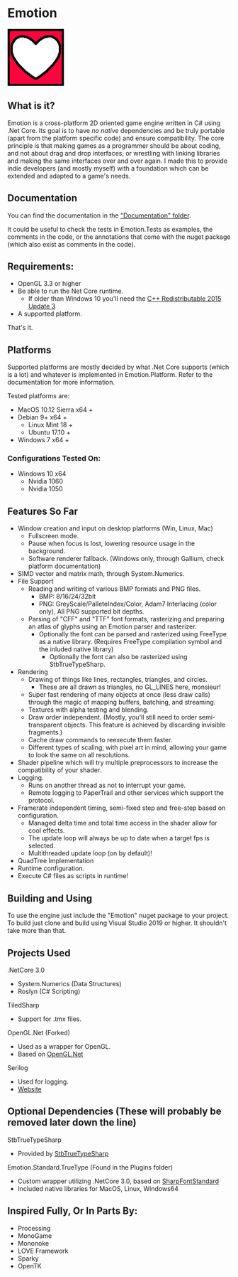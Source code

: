 # Emotion
<img src="EmotionLogo.png" width="128px" />

## What is it?

Emotion is a cross-platform 2D oriented game engine written in C# using .Net Core. Its goal is to have *no native* dependencies and be truly portable (apart from the platform specific code) and ensure compatibility. The core principle is that making games as a programmer should be about coding, and not about drag and drop interfaces, or wrestling with linking libraries and making the same interfaces over and over again. I made this to provide indie developers (and mostly myself) with a foundation which can be extended and adapted to a game's needs.

## Documentation

You can find the documentation in the ["Documentation" folder](/Documentation).

It could be useful to check the tests in Emotion.Tests as examples, the comments in the code,
or the annotations that come with the nuget package (which also exist as comments in the code).

## Requirements:

- OpenGL 3.3 or higher
- Be able to run the Net Core runtime.
	- If older than Windows 10 you'll need the [C++ Redistributable 2015 Update 3](https://www.microsoft.com/en-us/download/details.aspx?id=52685)
- A supported platform.

That's it.

## Platforms

Supported platforms are mostly decided by what .Net Core supports (which is a lot) and whatever is implemented in Emotion.Platform. Refer to the documentation for more information.

Tested platforms are: 
  - MacOS 10.12 Sierra x64 +
  - Debian 9+ x64 +
    - Linux Mint 18 +
    - Ubuntu 17.10 +
  - Windows 7 x64 +

### Configurations Tested On:

- Windows 10 x64
  - Nvidia 1060
  - Nvidia 1050

## Features So Far

- Window creation and input on desktop platforms (Win, Linux, Mac)
  - Fullscreen mode.
  - Pause when focus is lost, lowering resource usage in the background.
  - Software renderer fallback. (Windows only, through Gallium, check platform documentation)
- SIMD vector and matrix math, through System.Numerics.
- File Support
  - Reading and writing of various BMP formats and PNG files.
	- BMP: 8/16/24/32bit
	- PNG: GreyScale/PalleteIndex/Color, Adam7 Interlacing (color only), All PNG supported bit depths. 
  - Parsing of "CFF" and "TTF" font formats, rasterizing and preparing an atlas of glyphs using an Emotion parser and rasterizer.
	- Optionally the font can be parsed and rasterized using FreeType as a native library. (Requires FreeType compilation symbol and the inluded native library)
    	- Optionally the font can also be rasterized using StbTrueTypeSharp.
- Rendering
  - Drawing of things like lines, rectangles, triangles, and circles.
	- These are all drawn as triangles, no GL_LINES here, monsieur!
  - Super fast rendering of many objects at once (less draw calls) through the magic of mapping buffers, batching, and streaming.
  - Textures with alpha testing and blending.
   - Draw order independent. (Mostly, you'll still need to order semi-transparent objects. This feature is achieved by discarding invisible fragments.)
  - Cache draw commands to reexecute them faster.
  - Different types of scaling, with pixel art in mind, allowing your game to look the same on all resolutions.
- Shader pipeline which will try multiple preprocessors to increase the compatibility of your shader.
- Logging.
  - Runs on another thread as not to interrupt your game.
  - Remote logging to PaperTrail and other services which support the protocol.
- Framerate independent timing, semi-fixed step and free-step based on configuration.
  - Managed delta time and total time access in the shader allow for cool effects.
  - The update loop will always be up to date when a target fps is selected.
  - Multithreaded update loop (on by default)!
- QuadTree Implementation
- Runtime configuration.
- Execute C# files as scripts in runtime!

## Building and Using

To use the engine just include the "Emotion" nuget package to your project.
To build just clone and build using Visual Studio 2019 or higher. It shouldn't take more than that.

## Projects Used

.NetCore 3.0
 - System.Numerics (Data Structures)
 - Roslyn (C# Scripting)

TiledSharp
 - Support for .tmx files.

OpenGL.Net (Forked)
 - Used as a wrapper for OpenGL.
 - Based on [OpenGL.Net](https://github.com/luca-piccioni/OpenGL.Net)

Serilog
 - Used for logging.
 - [Website](https://serilog.net/)

## Optional Dependencies (These will probably be removed later down the line)

StbTrueTypeSharp
 - Provided by [StbTrueTypeSharp](https://github.com/zwcloud/StbTruetypeSharp)

Emotion.Standard.TrueType (Found in the Plugins folder)
 - Custom wrapper utilizing .NetCore 3.0, based on [SharpFontStandard](https://github.com/jmazouri/SharpFontStandard/)
 - Included native libraries for MacOS, Linux, Windows64

## Inspired Fully, Or In Parts By:

- Processing
- MonoGame
- Mononoke
- LOVE Framework
- Sparky
- OpenTK
